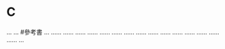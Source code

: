 # C
...
...
#參考書
...
......
......
......
......
......
......
......
......
......
......
......
......
......
......
......
...
